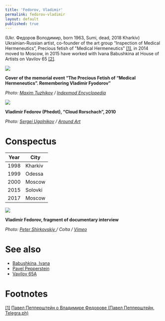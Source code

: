 ```yaml
---
title: 'Fedorov, Vladimir'
permalink: fedorov-vladimir
layout: default
published: true
---
```


(Ukr. Федоров Володимир, born 1963, Sumi, dead, 2018 Kharkiv) Ukrainian-Russian artist, co-founder of the art group “Inspection of Medical Hermeneutics”, Precious fetish of "Medical Hermeneutics" <span id="a1">[\[1\]](#f1)</span>, in 2014 moved to Moscow, in 2015 have worked with Ivana Babushkina at House of Artists on Vavilov 65 <span id="a2">[\[2\]](#f2)</span>.

![](/images/{{page.permalink}}-1.jpg)

**Cover of the memorial event “The Precious Fetish of “Medical Hermeneutics”. Remembering Vladimir Fyodorov”**

*Photo: [Maxim Tuzhikov](tuzhikov-maxim) / [Indexmod Encyclopedia](index)*

![](http://aroundart.ru/wp-content/uploads/2014/02/1-8.jpg)

**Vladimir Fedorov (Phedot), “Cloud Rorschach”, 2010**

*Photo: [Sergei Ugolnikov](sergei-ugolnikov) / [Around Art](http://aroundart.ru/?attachment_id=21196)*

# Conspectus

|Year|City|
|----|-----|
|1998|Kharkiv|
|1999|Odessa|
|2000|Moscow|
|2015|Solovki|
|2017|Moscow|

![](https://i.vimeocdn.com/video/480311116.jpg?mw=600&mh=338)

**Vladimir Fedorov, fragment of documentary interview**

*Photo: [Peter Shirkovskiy ](peter-shirkovskiy) / Colta / [Vimeo](https://vimeo.com/99113402)*

# See also

+ [Babushkina, Ivana](petra-ivana-babushkina-artist)
+ [Pavel Pepperstein](pepperstein-pavel)
+ [Vavilov 65A](vavilov-65-a)

# Footnotes

[[1]](#a1) <span id="f1"></span> [Павел Пепперштейн о Владимире Федорове (Павел Пепперштейн, Telegra.ph)](http://telegra.ph/Pavel-Peppershtejn-o-Vladimire-Fedorove-03-21)
